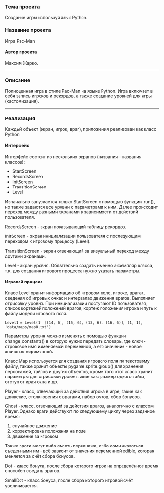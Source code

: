 
### Тема проекта

Создание игры используя язык Python.

### Название проекта

Игра Pac-Man

#### Автор проекта

Максим Жарко.
- - -

### Описание

Полноценная игра в стиле Pac-Man на языке Python. Игра включает в себя запись
игроков и рекордов, а также создание уровней для игры (кастомизация).
- - -

### Реализация

Каждый объект (экран, игрок, враг), приложения реализован как класс Python.

#### Интерфейс

Интерфейс состоит из нескольких экранов (названия - названия классов):

* StartScreen
* RecordsScreen
* InitScreen
* TransitionScreen
* Level

Изначально запускается только StartScreen с помощью функции .run(), но также
задаются все уровни с параметрами к ним. Далее происходит переход между разными
экранами в зависимости от действий пользователя.

RecordsScreen - экран показывающий таблицу рекордов.

InitScreen - экран инициализации пользователя с последующим переходом к
игровому процессу (Level).

TransitionScreen - экран отвечающий за визуальный переход между другими
экранами.

Level - экран уровня. Обязательно создать именно экземпляр класса, т.к. для
создания игрового процесса нужно указать параметры.

#### Игровой процесс

Класс Level хранит информацию об игровом поле, игроке, врагах, сведения об
игровых очках и интервалах движения врагов.
Выполняет отрисовку уровня.
При инициализации поступают ID пользователя, список кортежей положений врагов,
кортеж положения игрока и путь к файлу модели игрового поля.

    Level1 = Level(1, [(14, 6), (15, 6), (13, 6), (16, 6)], (1, 1), 'data/maps/map0.txt')

Параметры уровня можно изменять с помощью функции change_constants() в которую
нужно передать словарь, где ключ - строковое имя изменяемой переменной, а его
значение - новое значение переменной.

Класс Map используется для создания игрового поля по текстовому файлу,
также хранит объекты pygame.sprite.group() для хранения персонажей, тайлов и
других объектов, кроме того этот класс хранит параметры для отрисовки уровня
такие как: размер одного тайла, отступ от края окна и др.

Player - класс, отвечающий за действия игрока в игре, такие как движение,
столкновения с врагами, набор очков, сбор бонусов.

Ghost - класс, отвечающий за действия врагов, аналогично с классом Player.
Однако враги действуют по следующему циклу через заданное время:

1. случайное движение
2. корректировка положения на поле
3. движение за игроком

Также враги могут либо съесть персонажа, либо сами оказаться съеденными им -
всё зависит от значения переменной edible, которая меняется за счёт сбора
бонусов.

Dot - класс бонуса, после сбора которого игрок на определённое время способен
съедать врагов.

SmallDot - класс бонуса, после сбора которого игровой счёт увеличивается.

